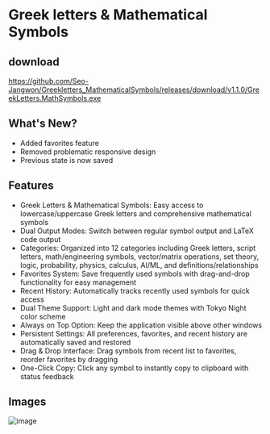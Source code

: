 # Greek letters & Mathematical Symbols

## download

https://github.com/Seo-Jangwon/Greekletters_MathematicalSymbols/releases/download/v1.1.0/GreekLetters.MathSymbols.exe

## What's New?
- Added favorites feature
- Removed problematic responsive design
- Previous state is now saved

## Features
- Greek Letters & Mathematical Symbols: Easy access to lowercase/uppercase Greek letters and comprehensive mathematical symbols
- Dual Output Modes: Switch between regular symbol output and LaTeX code output
- Categories: Organized into 12 categories including Greek letters, script letters, math/engineering symbols, vector/matrix operations, set theory, logic, probability, physics, calculus, AI/ML, and definitions/relationships
- Favorites System: Save frequently used symbols with drag-and-drop functionality for easy management
- Recent History: Automatically tracks recently used symbols for quick access
- Dual Theme Support: Light and dark mode themes with Tokyo Night color scheme
- Always on Top Option: Keep the application visible above other windows
- Persistent Settings: All preferences, favorites, and recent history are automatically saved and restored
- Drag & Drop Interface: Drag symbols from recent list to favorites, reorder favorites by dragging
- One-Click Copy: Click any symbol to instantly copy to clipboard with status feedback

## Images

![image](https://github.com/user-attachments/assets/8516a8f3-62db-4fa7-8b2a-0d18b1374d65)


